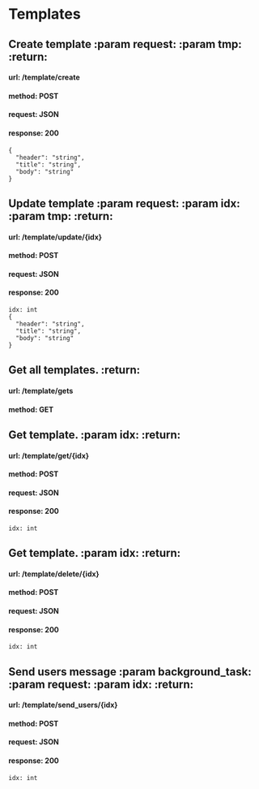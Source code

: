 # Templates 
## Create template :param request: :param tmp: :return:
#### url: /template/create
#### method: POST
#### request: JSON
#### response: 200
````
{
  "header": "string",
  "title": "string",
  "body": "string"
}
````
## Update template :param request: :param idx: :param tmp: :return:
#### url: /template/update/{idx}
#### method: POST
#### request: JSON
#### response: 200
````
idx: int
{
  "header": "string",
  "title": "string",
  "body": "string"
}
````
## Get all templates. :return:
#### url: /template/gets
#### method: GET
## Get template. :param idx: :return:
#### url: /template/get/{idx}
#### method: POST
#### request: JSON
#### response: 200
````
idx: int
````
## Get template. :param idx: :return:
#### url: /template/delete/{idx}
#### method: POST
#### request: JSON
#### response: 200
````
idx: int
````
## Send users message :param background_task: :param request: :param idx: :return:
#### url: /template/send_users/{idx}
#### method: POST
#### request: JSON
#### response: 200
````
idx: int
````